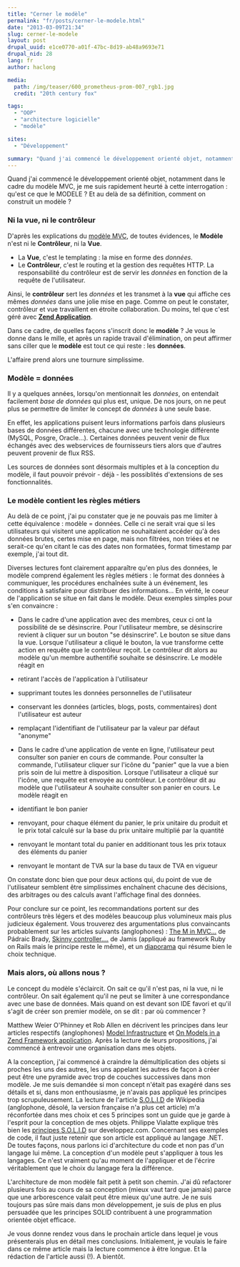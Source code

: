 ```yaml
---
title: "Cerner le modèle"
permalink: "fr/posts/cerner-le-modele.html"
date: "2013-03-09T21:34"
slug: cerner-le-modele
layout: post
drupal_uuid: e1ce0770-a01f-47bc-8d19-ab48a9693e71
drupal_nid: 28
lang: fr
author: haclong

media:
  path: /img/teaser/600_prometheus-prom-007_rgb1.jpg
  credit: "20th century fox"

tags:
  - "OOP"
  - "architecture logicielle"
  - "modèle"

sites:
  - "Développement"

summary: "Quand j'ai commencé le développement orienté objet, notamment dans le cadre du modèle MVC, je me suis rapidement heurté à cette interrogation : qu'est ce que le MODELE ? Et au delà de sa définition, comment on construit un modèle ?"
---
```


Quand j'ai commencé le développement orienté objet, notamment dans le cadre du modèle MVC, je me suis rapidement heurté à cette interrogation : qu'est ce que le MODELE ? Et au delà de sa définition, comment on construit un modèle ?

### Ni la vue, ni le contrôleur

D'après les explications du <a href="http://fr.wikipedia.org/wiki/Mod%C3%A8le-Vue-Contr%C3%B4leur" target="_blank">modèle MVC</a>, de toutes évidences, le **Modèle** n'est ni le **Contrôleur**, ni la **Vue**.

- La **Vue**, c'est le templating : la mise en forme des *données*.
- Le **Contrôleur**, c'est le routing et la gestion des requêtes HTTP. La responsabilité du contrôleur est de servir les *données* en fonction de la requête de l'utilisateur.

Ainsi, le **contrôleur** sert les *données* et les transmet à la **vue** qui affiche ces mêmes *données* dans une jolie mise en page. Comme on peut le constater, contrôleur et vue travaillent en étroite collaboration. Du moins, tel que c'est géré avec <a href="http://framework.zend.com/manual/1.12/en/learning.quickstart.intro.html" target="_blank">**Zend Application**</a>.

Dans ce cadre, de quelles façons s'inscrit donc le **modèle** ? Je vous le donne dans le mille, et après un rapide travail d'élimination, on peut affirmer sans ciller que le **modèle** est tout ce qui reste : les **données**.

L'affaire prend alors une tournure simplissime.

### Modèle = données

Il y a quelques années, lorsqu'on mentionnait les *données*, on entendait facilement *base de données* qui plus est, unique. De nos jours, on ne peut plus se permettre de limiter le concept de *données* à une seule base.

En effet, les applications puisent leurs informations parfois dans plusieurs bases de données différentes, chacune avec une technologie différente (MySQL, Posgre, Oracle...). Certaines données peuvent venir de flux échangés avec des webservices de fournisseurs tiers alors que d'autres peuvent provenir de flux RSS.

Les sources de données sont désormais multiples et à la conception du modèle, il faut pouvoir prévoir - déjà - les possiblités d'extensions de ses fonctionnalités.

### Le modèle contient les règles métiers

Au delà de ce point, j'ai pu constater que je ne pouvais pas me limiter à cette équivalence : modèle = données. Celle ci ne serait vrai que si les utilisateurs qui visitent une application ne souhaitaient accéder qu'à des données brutes, certes mise en page, mais non filtrées, non triées et ne serait-ce qu'en citant le cas des dates non formatées, format timestamp par exemple, j'ai tout dit.

Diverses lectures font clairement apparaître qu'en plus des données, le modèle comprend également les règles métiers : le format des données à communiquer, les procédures enchaînées suite à un événement, les conditions à satisfaire pour distribuer des informations... En vérité, le coeur de l'application se situe en fait dans le modèle. Deux exemples simples pour s'en convaincre :

- Dans le cadre d'une application avec des membres, ceux ci ont la possibilité de se désinscrire. Pour l'utilisateur membre, se désinscrire revient à cliquer sur un bouton "se désinscrire". Le bouton se situe dans la vue. Lorsque l'utilisateur a cliqué le bouton, la vue transforme cette action en requête que le contrôleur reçoit. Le contrôleur dit alors au modèle qu'un membre authentifié souhaite se désinscrire. Le modèle réagit en
- retirant l'accès de l'application à l'utilisateur
- supprimant toutes les données personnelles de l'utilisateur
- conservant les données (articles, blogs, posts, commentaires) dont l'utilisateur est auteur
- remplaçant l'identifiant de l'utilisateur par la valeur par défaut "anonyme"


- Dans le cadre d'une application de vente en ligne, l'utilisateur peut consulter son panier en cours de commande. Pour consulter la commande, l'utilisateur cliquer sur l'icône du "panier" que la vue a bien pris soin de lui mettre à disposition. Lorsque l'utilisateur a cliqué sur l'icône, une requête est envoyée au contrôleur. Le contrôleur dit au modèle que l'utilisateur A souhaite consulter son panier en cours. Le modèle réagit en
- identifiant le bon panier
- renvoyant, pour chaque élément du panier, le prix unitaire du produit et le prix total calculé sur la base du prix unitaire multiplié par la quantité
- renvoyant le montant total du panier en additionant tous les prix totaux des éléments du panier
- renvoyant le montant de TVA sur la base du taux de TVA en vigueur

On constate donc bien que pour deux actions qui, du point de vue de l'utilisateur semblent être simplissimes enchaînent chacune des décisions, des arbitrages ou des calculs avant l'affichage final des données.

Pour conclure sur ce point, les recommandations portent sur des contrôleurs très légers et des modèles beaucoup plus volumineux mais plus judicieux également. Vous trouverez des argumentations plus convaincants probablement sur les articles suivants (anglophones) : <a href="http://blog.astrumfutura.com/2008/12/the-m-in-mvc-why-models-are-misunderstood-and-unappreciated/trackback/" target="_blank">The M in MVC...</a> de Pádraic Brady, <a href="http://weblog.jamisbuck.org/2006/10/18/skinny-controller-fat-model" target="_blank">Skinny controller....</a> de Jamis (appliqué au framework Ruby on Rails mais le principe reste le même), et un <a href="http://www.slideshare.net/damiansromek/thin-controllers-fat-models-proper-code-structure-for-mvc" target="_blank">diaporama</a> qui résume bien le choix technique.

### Mais alors, où allons nous ?

Le concept du modèle s'éclaircit. On sait ce qu'il n'est pas, ni la vue, ni le contrôleur. On sait également qu'il ne peut se limiter à une correspondance avec une base de données. Mais quand on est devant son IDE favori et qu'il s'agit de créer son premier modèle, on se dit : par où commencer ?

Matthew Weier O'Phinney et Rob Allen en décrivent les principes dans leur articles respectifs (anglophones) <a href="http://www.mwop.net/blog/202-Model-Infrastructure.html" target="_blank">Model Infrastructure</a> et <a href="http://akrabat.com/zend-framework/on-models-in-a-zend-framework-application/" target="_blank">On Models in a Zend Framework application</a>. Après la lecture de leurs propositions, j'ai commencé à entrevoir une organisation dans mes objets.

A la conception, j'ai commencé à craindre la démultiplication des objets si proches les uns des autres, les uns appelant les autres de façon à créer peut être une pyramide avec trop de couches successives dans mon modèle. Je me suis demandée si mon concept n'était pas exagéré dans ses détails et si, dans mon enthousiasme, je n'avais pas appliqué les principes trop scrupuleusement. La lecture de l'article <a href="http://en.wikipedia.org/wiki/SOLID_%28object-oriented_design%29" target="_blank">S.O.L.I.D</a> de Wikipedia (anglophone, désolé, la version française n'a plus cet article) m'a réconfortée dans mes choix et ces 5 principes sont un guide que je garde à l'esprit pour la conception de mes objets. Philippe Vialatte explique très bien les <a href="http://philippe.developpez.com/articles/SOLIDdotNet/" target="_blank">principes S.O.L.I.D</a> sur developpez.com. Concernant ses exemples de code, il faut juste retenir que son article est appliqué au langage .NET. De toutes façons, nous parlons ici d'architecture du code et non pas d'un langage lui même. La conception d'un modèle peut s'appliquer à tous les langages. Ce n'est vraiment qu'au moment de l'appliquer et de l'écrire véritablement que le choix du langage fera la différence.

L'architecture de mon modèle fait petit à petit son chemin. J'ai dû refactorer plusieurs fois au cours de sa conception (mieux vaut tard que jamais) parce que une arborescence valait peut être mieux qu'une autre. Je ne suis toujours pas sûre mais dans mon développement, je suis de plus en plus persuadée que les principes SOLID contribuent à une programmation orientée objet efficace.

Je vous donne rendez vous dans le prochain article dans lequel je vous présenterais plus en détail mes conclusions. Initialement, je voulais le faire dans ce même article mais la lecture commence à être longue. Et la rédaction de l'article aussi (!). A bientôt.
